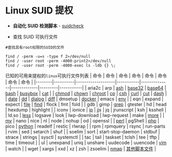 # Linux SUID 提权

- **自动化 SUID 检测脚本** - [suidcheck](https://github.com/isecurityplus/suidcheck)

- 查找 SUID 可执行文件
```
#查找具有root权限的SUID的文件

find / -perm -u=s -type f 2>/dev/null
find / -user root -perm -4000-print2>/dev/null
find / -user root -perm -4000-exec ls -ldb {} \;
```
已知的可用来提权的`linux`可执行文件列表
| 命令   | 命令     | 命令              | 命令      | 命令         | 命令        | 命令    | 命令      |
|--------|----------|-------------------|-----------|--------------|-------------|---------|-----------|
| aria2c | arp      | [ash](https://github.com/isecurityplus/OSCP/blob/master/PostExploit/LinuxPE/SUID/ash.md)               | [base32](https://github.com/isecurityplus/OSCP/blob/master/PostExploit/LinuxPE/SUID/base64.md)    | [base64](https://github.com/isecurityplus/OSCP/blob/master/PostExploit/LinuxPE/SUID/base64.md)       | [bash](https://github.com/isecurityplus/OSCP/blob/master/PostExploit/LinuxPE/SUID/bash.md)        | [busybox](https://github.com/isecurityplus/OSCP/blob/master/PostExploit/LinuxPE/SUID/busybox.md) | [cat](https://github.com/isecurityplus/OSCP/blob/master/PostExploit/LinuxPE/SUID/cat.md)       |
| [chmod](https://github.com/isecurityplus/OSCP/blob/master/PostExploit/LinuxPE/SUID/chmod.md)  | [chown](https://github.com/isecurityplus/OSCP/blob/master/PostExploit/LinuxPE/SUID/chown.md)    | [chroot](https://github.com/isecurityplus/OSCP/blob/master/PostExploit/LinuxPE/SUID/chroot.md)            | [cp](https://github.com/isecurityplus/OSCP/blob/master/PostExploit/LinuxPE/SUID/cp-move.md)        | [csh](https://github.com/isecurityplus/OSCP/blob/master/PostExploit/LinuxPE/SUID/csh.md)          | [curl](https://github.com/isecurityplus/OSCP/blob/master/PostExploit/LinuxPE/SUID/curl.md)        | [cut](https://github.com/isecurityplus/OSCP/blob/master/PostExploit/LinuxPE/SUID/cut.md)     | [dash](https://github.com/isecurityplus/OSCP/blob/master/PostExploit/LinuxPE/SUID/dash.md)      |
| [date](https://github.com/isecurityplus/OSCP/blob/master/PostExploit/LinuxPE/SUID/date.md)   | [dd](https://github.com/isecurityplus/OSCP/blob/master/PostExploit/LinuxPE/SUID/dd.md)       | [dialog](https://github.com/isecurityplus/OSCP/blob/master/PostExploit/LinuxPE/SUID/dialog.md)            | [diff](https://github.com/isecurityplus/OSCP/blob/master/PostExploit/LinuxPE/SUID/diff.md)      | dmsetup      | [docker](https://github.com/isecurityplus/OSCP/blob/master/PostExploit/LinuxPE/SUID/docker.md)      | emacs   | [env](https://github.com/isecurityplus/OSCP/blob/master/PostExploit/LinuxPE/SUID/env.md)       |
| eqn    | expand   | expect            | [file](https://github.com/isecurityplus/OSCP/blob/master/PostExploit/LinuxPE/SUID/file.md)      | [find](https://github.com/isecurityplus/OSCP/blob/master/PostExploit/LinuxPE/SUID/find.md)         | flock       | fmt     | fold      |
| gdb    | gimp     | [grep](https://github.com/isecurityplus/OSCP/blob/master/PostExploit/LinuxPE/SUID/grep.md)              | gtester   | hd           | head        | hexdump | highlight |
| iconv  | ionice   | [ip](https://github.com/isecurityplus/OSCP/blob/master/PostExploit/LinuxPE/SUID/ip.md)                | jjs       | jq           | jrunscript  | ksh     | ksshell   |
| ld.so  | [less](https://github.com/isecurityplus/OSCP/blob/master/PostExploit/LinuxPE/SUID/less-more.md)     | logsave           | look      | lwp-download | lwp-request | make    | [more](https://github.com/isecurityplus/OSCP/blob/master/PostExploit/LinuxPE/SUID/less-more.md)      |
| [mv](https://github.com/isecurityplus/OSCP/blob/master/PostExploit/LinuxPE/SUID/cp-move.md)     | nano     | nice              | nl        | node         | nohup       | od      | openssl   |
| [perl](https://github.com/isecurityplus/OSCP/blob/master/PostExploit/LinuxPE/SUID/python-perl-ruby-lua-etc.md)   | pgShell  | [php](https://github.com/isecurityplus/OSCP/blob/master/PostExploit/LinuxPE/SUID/php.md)               | pico      | [python](https://github.com/isecurityplus/OSCP/blob/master/PostExploit/LinuxPE/SUID/python-perl-ruby-lua-etc.md)       | readelf     | restic  | rlwrap    |
| rpm    | rpmquery | rsync             | run-parts | rvim         | sed         | setarch | shuf      |
| soelim | sort     | start-stop-daemon | stdbuf    | strace       | strings     | sysctl  | systemctl |
| tac    | tail     | taskset           | tclsh     | tee          | tftp        | time    | timeout   |
| ul     | unexpand | uniq              | unshare   | uudecode     | uuencode    | [vim](https://github.com/isecurityplus/OSCP/blob/master/PostExploit/LinuxPE/SUID/vim.md)     | watch     |
| wget   | xargs    | xxd               | xz        | zsh          | zsoelim     | [nmap](https://github.com/isecurityplus/OSCP/blob/master/PostExploit/LinuxPE/SUID/nmap.md)       | [其他脚本文件](https://github.com/isecurityplus/OSCP/blob/master/PostExploit/LinuxPE/SUID/other-script-file.md)         |

